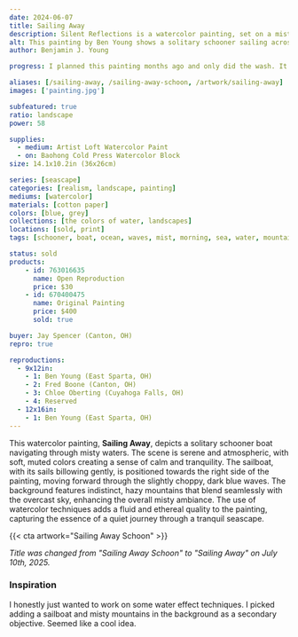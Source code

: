 ```yaml
---
date: 2024-06-07
title: Sailing Away
description: Silent Reflections is a watercolor painting, set on a misty ocean with rolling mountains in the background. The subject of a schooner boat sailing away at sea.
alt: This painting by Ben Young shows a solitary schooner sailing across a sea, in a muted watercolor landscape shrouded in a misty atmosphere.
author: Benjamin J. Young

progress: I planned this painting months ago and only did the wash. It sat until I started working on a commission, after completing Silent Reflections. Sitting in the park outside the Stark County court house, I somehow completed this quickly, working on it in between the drying layers of my other painting. This painting just seemed to "click" and I stayed what I assume most watercolor artists refer as "loose".

aliases: [/sailing-away, /sailing-away-schoon, /artwork/sailing-away]
images: ['painting.jpg']

subfeatured: true
ratio: landscape
power: 58

supplies:
  - medium: Artist Loft Watercolor Paint
  - on: Baohong Cold Press Watercolor Block
size: 14.1x10.2in (36x26cm)

series: [seascape]
categories: [realism, landscape, painting]
mediums: [watercolor]
materials: [cotton paper]
colors: [blue, grey]
collections: [the colors of water, landscapes]
locations: [sold, print]
tags: [schooner, boat, ocean, waves, mist, morning, sea, water, mountains, outdoors, spring, cool]

status: sold
products:
    - id: 763016635
      name: Open Reproduction
      price: $30
    - id: 670400475
      name: Original Painting
      price: $400
      sold: true

buyer: Jay Spencer (Canton, OH)
repro: true

reproductions:
  - 9x12in:
    - 1: Ben Young (East Sparta, OH)
    - 2: Fred Boone (Canton, OH)
    - 3: Chloe Oberting (Cuyahoga Falls, OH)
    - 4: Reserved
  - 12x16in:
    - 1: Ben Young (East Sparta, OH)
---
```


This watercolor painting, **Sailing Away**, depicts a solitary schooner boat navigating through misty waters. The scene is serene and atmospheric, with soft, muted colors creating a sense of calm and tranquility. The sailboat, with its sails billowing gently, is positioned towards the right side of the painting, moving forward through the slightly choppy, dark blue waves. The background features indistinct, hazy mountains that blend seamlessly with the overcast sky, enhancing the overall misty ambiance. The use of watercolor techniques adds a fluid and ethereal quality to the painting, capturing the essence of a quiet journey through a tranquil seascape.

<!--more-->

{{< cta artwork="Sailing Away Schoon" >}}

_Title was changed from "Sailing Away Schoon" to "Sailing Away" on July 10th, 2025._

### Inspiration ###

I honestly just wanted to work on some water effect techniques. I picked adding a sailboat and misty mountains in the background as a secondary objective. Seemed like a cool idea.